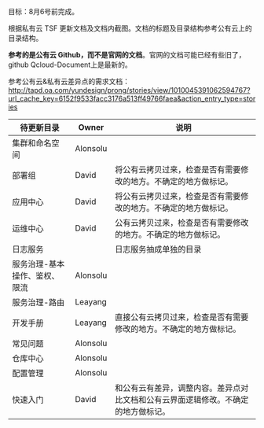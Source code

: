 目标：8月6号前完成。

根据私有云 TSF 更新文档及文档内截图。文档的标题及目录结构参考公有云上的目录结构。

**参考的是公有云 Github，而不是官网的文档**。官网的文档可能已经有些旧了， github Qcloud-Document上是最新的。

参考公有云&私有云差异点的需求文档：http://tapd.oa.com/yundesign/prong/stories/view/1010045391062594767?url_cache_key=6152f9533facc3176a513ff49766faea&action_entry_type=stories

| 待更新目录                    | Owner    | 说明                                                         |
| ----------------------------- | -------- | ------------------------------------------------------------ |
| 集群和命名空间                | Alonsolu |                                                              |
| 部署组                        | David    | 将公有云拷贝过来，检查是否有需要修改的地方。不确定的地方做标记。 |
| 应用中心                      | David    | 将公有云拷贝过来，检查是否有需要修改的地方。不确定的地方做标记。 |
| 运维中心                      | David    | 公有云拷贝过来，检查是否有需要修改的地方。不确定的地方做标记。 |
| 日志服务                      |          | 日志服务抽成单独的目录                                       |
| 服务治理-基本操作、鉴权、限流 | Alonsolu |                                                              |
| 服务治理-路由                 | Leayang  |                                                              |
| 开发手册                      | Leayang  | 直接公有云拷贝过来，检查是否有需要修改的地方。不确定的地方做标记。 |
| 常见问题                      | Alonsolu |                                                              |
| 仓库中心                      | Alonsolu |                                                              |
| 配置管理                      | Alonsolu |                                                              |
| 快速入门                      | David    | 和公有云有差异，调整内容。差异点对比文档和公有云界面逻辑修改。不确定的地方做标记。 |



